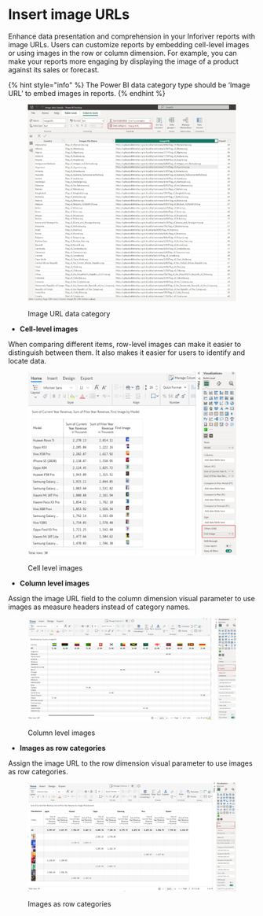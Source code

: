 # Insert image URLs

Enhance data presentation and comprehension in your Inforiver reports with image URLs. Users can customize reports by embedding cell-level images or using images in the row or column dimension. For example, you can make your reports more engaging by displaying the image of a product against its sales or forecast.&#x20;

{% hint style="info" %}
The Power BI data category type should be ‘Image URL’ to embed images in reports.
{% endhint %}

<figure><img src="../../.gitbook/assets/image (3) (1) (1) (1) (1) (1) (1) (1) (1) (1) (1) (1) (1) (1) (1) (1) (1) (1) (1) (1) (1) (1) (1) (1) (1) (1) (1) (1) (1) (1) (1) (1) (1) (1) (1) (1) (1) (1) (1) (1) (1) (1) (1) (1) (1) (1) (1) (1) (1) (1) (1) (1) (1) (1) (1) (1).png" alt=""><figcaption><p>Image URL data category</p></figcaption></figure>

* **Cell-level images**

When comparing different items, row-level images can make it easier to distinguish between them. It also makes it easier for users to identify and locate data.

<figure><img src="../../.gitbook/assets/image (832).png" alt=""><figcaption><p>Cell level images</p></figcaption></figure>

* **Column level images**

Assign the image URL field to the column dimension visual parameter to use images as measure headers instead of category names.

<figure><img src="../../.gitbook/assets/image (1) (15) (1).png" alt=""><figcaption><p>Column level images</p></figcaption></figure>

* **Images as row categories**

Assign the image URL to the row dimension visual parameter to use images as row categories.

<figure><img src="../../.gitbook/assets/image (2) (15) (1) (1).png" alt=""><figcaption><p>Images as row categories</p></figcaption></figure>
